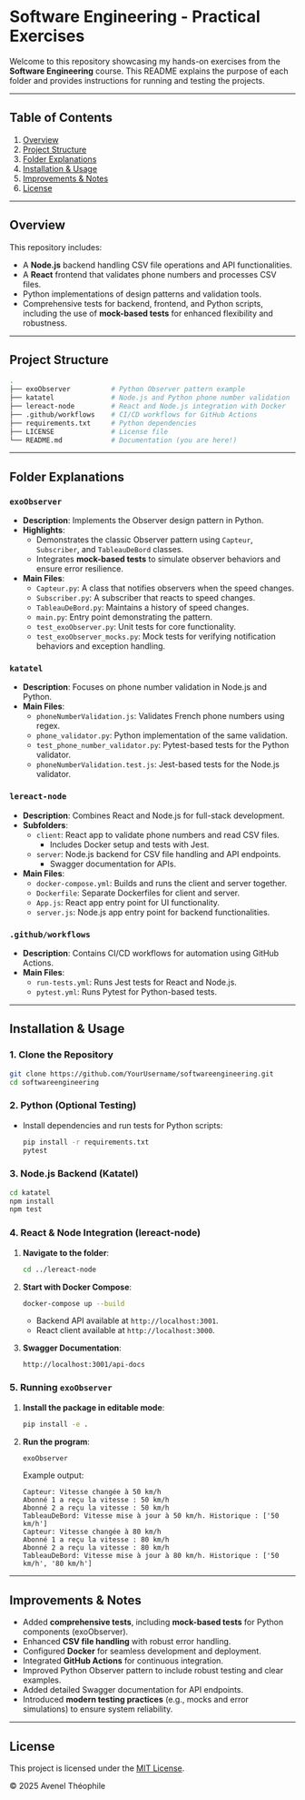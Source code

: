 
# Software Engineering - Practical Exercises

Welcome to this repository showcasing my hands-on exercises from the **Software Engineering** course. This README explains the purpose of each folder and provides instructions for running and testing the projects.

---

## Table of Contents
1. [Overview](#overview)
2. [Project Structure](#project-structure)
3. [Folder Explanations](#folder-explanations)
4. [Installation & Usage](#installation--usage)
5. [Improvements & Notes](#improvements--notes)
6. [License](#license)

---

## Overview

This repository includes:
- A **Node.js** backend handling CSV file operations and API functionalities.
- A **React** frontend that validates phone numbers and processes CSV files.
- Python implementations of design patterns and validation tools.
- Comprehensive tests for backend, frontend, and Python scripts, including the use of **mock-based tests** for enhanced flexibility and robustness.

---

## Project Structure

```bash
.
├── exoObserver          # Python Observer pattern example
├── katatel              # Node.js and Python phone number validation
├── lereact-node         # React and Node.js integration with Docker
├── .github/workflows    # CI/CD workflows for GitHub Actions
├── requirements.txt     # Python dependencies
├── LICENSE              # License file
└── README.md            # Documentation (you are here!)
```

---

## Folder Explanations

### `exoObserver`
- **Description**: Implements the Observer design pattern in Python.
- **Highlights**:
  - Demonstrates the classic Observer pattern using `Capteur`, `Subscriber`, and `TableauDeBord` classes.
  - Integrates **mock-based tests** to simulate observer behaviors and ensure error resilience.
- **Main Files**:
  - `Capteur.py`: A class that notifies observers when the speed changes.
  - `Subscriber.py`: A subscriber that reacts to speed changes.
  - `TableauDeBord.py`: Maintains a history of speed changes.
  - `main.py`: Entry point demonstrating the pattern.
  - `test_exoObserver.py`: Unit tests for core functionality.
  - `test_exoObserver_mocks.py`: Mock tests for verifying notification behaviors and exception handling.

### `katatel`
- **Description**: Focuses on phone number validation in Node.js and Python.
- **Main Files**:
  - `phoneNumberValidation.js`: Validates French phone numbers using regex.
  - `phone_validator.py`: Python implementation of the same validation.
  - `test_phone_number_validator.py`: Pytest-based tests for the Python validator.
  - `phoneNumberValidation.test.js`: Jest-based tests for the Node.js validator.

### `lereact-node`
- **Description**: Combines React and Node.js for full-stack development.
- **Subfolders**:
  - `client`: React app to validate phone numbers and read CSV files.
    - Includes Docker setup and tests with Jest.
  - `server`: Node.js backend for CSV file handling and API endpoints.
    - Swagger documentation for APIs.
- **Main Files**:
  - `docker-compose.yml`: Builds and runs the client and server together.
  - `Dockerfile`: Separate Dockerfiles for client and server.
  - `App.js`: React app entry point for UI functionality.
  - `server.js`: Node.js app entry point for backend functionalities.

### `.github/workflows`
- **Description**: Contains CI/CD workflows for automation using GitHub Actions.
- **Main Files**:
  - `run-tests.yml`: Runs Jest tests for React and Node.js.
  - `pytest.yml`: Runs Pytest for Python-based tests.

---

## Installation & Usage

### 1. Clone the Repository
```bash
git clone https://github.com/YourUsername/softwareengineering.git
cd softwareengineering
```

### 2. Python (Optional Testing)
- Install dependencies and run tests for Python scripts:
  ```bash
  pip install -r requirements.txt
  pytest
  ```

### 3. Node.js Backend (Katatel)
```bash
cd katatel
npm install
npm test
```

### 4. React & Node Integration (lereact-node)
1. **Navigate to the folder**:
   ```bash
   cd ../lereact-node
   ```
2. **Start with Docker Compose**:
   ```bash
   docker-compose up --build
   ```
   - Backend API available at `http://localhost:3001`.
   - React client available at `http://localhost:3000`.

3. **Swagger Documentation**:
   ```
   http://localhost:3001/api-docs
   ```

### 5. Running `exoObserver`
1. **Install the package in editable mode**:
   ```bash
   pip install -e .
   ```
2. **Run the program**:
   ```bash
   exoObserver
   ```
   Example output:
   ```
   Capteur: Vitesse changée à 50 km/h
   Abonné 1 a reçu la vitesse : 50 km/h
   Abonné 2 a reçu la vitesse : 50 km/h
   TableauDeBord: Vitesse mise à jour à 50 km/h. Historique : ['50 km/h']
   Capteur: Vitesse changée à 80 km/h
   Abonné 1 a reçu la vitesse : 80 km/h
   Abonné 2 a reçu la vitesse : 80 km/h
   TableauDeBord: Vitesse mise à jour à 80 km/h. Historique : ['50 km/h', '80 km/h']
   ```

---

## Improvements & Notes

- Added **comprehensive tests**, including **mock-based tests** for Python components (exoObserver).
- Enhanced **CSV file handling** with robust error handling.
- Configured **Docker** for seamless development and deployment.
- Integrated **GitHub Actions** for continuous integration.
- Improved Python Observer pattern to include robust testing and clear examples.
- Added detailed Swagger documentation for API endpoints.
- Introduced **modern testing practices** (e.g., mocks and error simulations) to ensure system reliability.

---

## License

This project is licensed under the [MIT License](./LICENSE).

© 2025 Avenel Théophile
